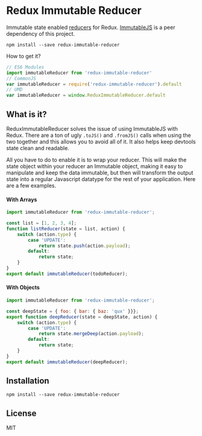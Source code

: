 Redux Immutable Reducer
=============

Immutable state enabled [reducers](http://redux.js.org/docs/basics/Reducers.html) for Redux. [ImmutableJS](https://github.com/facebook/immutable-js) is a peer dependency of this project.

```
npm install --save redux-immutable-reducer
```
How to get it?
```js
// ES6 Modules
import immutableReducer from 'redux-immutable-reducer'
// CommonJS
var immutableReducer = require('redux-immutable-reducer').default
// UMD
var immutableReducer = window.ReduxImmutableReducer.default
```

## What is it?

ReduxImmutableReducer solves the issue of using ImmutableJS with Redux. There are a ton of ugly `.toJS()` and `.fromJS()` calls when using the two together and this allows you to avoid all of it. It also helps keep devtools state clean and readable.

All you have to do to enable it is to wrap your reducer. This will make the state object within your reducer an Immutable object, making it easy to manipulate and keep the data immutable, but then will transform the output state into a regular Javascript datatype for the rest of your application. Here are a few examples.

#### With Arrays

```js
import immutableReducer from 'redux-immutable-reducer';

const list = [1, 2, 3, 4];
function listReducer(state = list, action) {
    switch (action.type) {
        case 'UPDATE':
            return state.push(action.payload);
        default:
            return state;
    }
}
export default immutableReducer(todoReducer);
```

#### With Objects
```js
import immutableReducer from 'redux-immutable-reducer';

const deepState = { foo: { bar: { baz: 'qux' }}};
export function deepReducer(state = deepState, action) {
    switch (action.type) {
        case 'UPDATE':
            return state.mergeDeep(action.payload);
        default:
            return state;
    }
}
export default immutableReducer(deepReducer);
```

## Installation

```
npm install --save redux-immutable-reducer
```

## License

MIT
